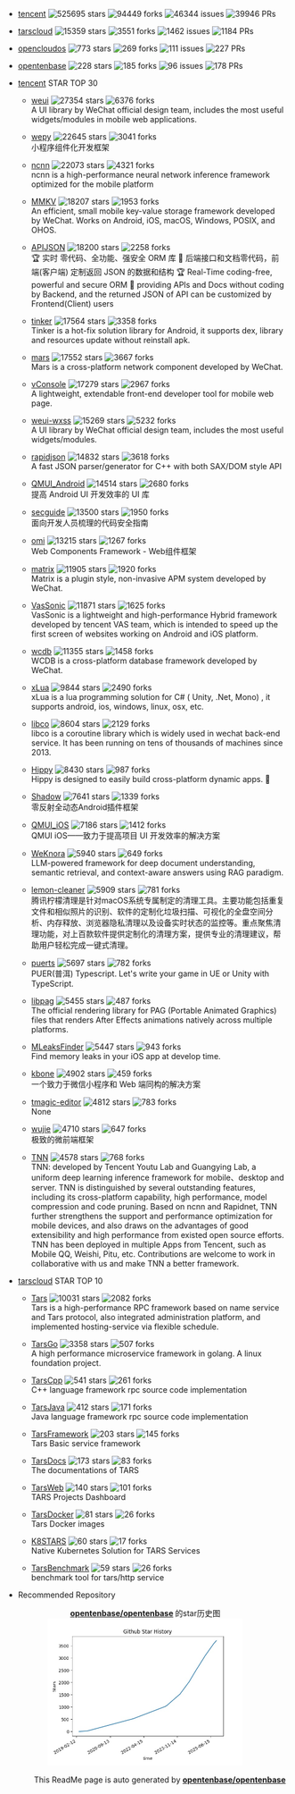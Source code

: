 
+ [tencent](https://github.com/tencent)
![525695 stars](https://img.shields.io/badge/Stars-525695-green)
![94449 forks](https://img.shields.io/badge/Forks-94449-green)
![46344 issues](https://img.shields.io/badge/Issues-46344-green)
![39946 PRs](https://img.shields.io/badge/PRs-39946-green)

+ [tarscloud](https://github.com/tarscloud)
![15359 stars](https://img.shields.io/badge/Stars-15359-green)
![3551 forks](https://img.shields.io/badge/Forks-3551-green)
![1462 issues](https://img.shields.io/badge/Issues-1462-green)
![1184 PRs](https://img.shields.io/badge/PRs-1184-green)

+ [opencloudos](https://github.com/opencloudos)
![773 stars](https://img.shields.io/badge/Stars-773-green)
![269 forks](https://img.shields.io/badge/Forks-269-green)
![111 issues](https://img.shields.io/badge/Issues-111-green)
![227 PRs](https://img.shields.io/badge/PRs-227-green)

+ [opentenbase](https://github.com/opentenbase)
![228 stars](https://img.shields.io/badge/Stars-228-green)
![185 forks](https://img.shields.io/badge/Forks-185-green)
![96 issues](https://img.shields.io/badge/Issues-96-green)
![178 PRs](https://img.shields.io/badge/PRs-178-green)



+ [tencent](https://github.com/tencent) STAR TOP 30
    
    + [weui](https://github.com/tencent/weui) 
    ![27354 stars](https://img.shields.io/badge/Stars-27354-green)
    ![6376 forks](https://img.shields.io/badge/Forks-6376-green)  
    A UI library by WeChat official design team, includes the most useful widgets/modules in mobile web applications.
    
    + [wepy](https://github.com/tencent/wepy) 
    ![22645 stars](https://img.shields.io/badge/Stars-22645-green)
    ![3041 forks](https://img.shields.io/badge/Forks-3041-green)  
    小程序组件化开发框架
    
    + [ncnn](https://github.com/tencent/ncnn) 
    ![22073 stars](https://img.shields.io/badge/Stars-22073-green)
    ![4321 forks](https://img.shields.io/badge/Forks-4321-green)  
    ncnn is a high-performance neural network inference framework optimized for the mobile platform
    
    + [MMKV](https://github.com/tencent/MMKV) 
    ![18207 stars](https://img.shields.io/badge/Stars-18207-green)
    ![1953 forks](https://img.shields.io/badge/Forks-1953-green)  
    An efficient, small mobile key-value storage framework developed by WeChat. Works on Android, iOS, macOS, Windows, POSIX, and OHOS.
    
    + [APIJSON](https://github.com/tencent/APIJSON) 
    ![18200 stars](https://img.shields.io/badge/Stars-18200-green)
    ![2258 forks](https://img.shields.io/badge/Forks-2258-green)  
    🏆 实时 零代码、全功能、强安全 ORM 库 🚀 后端接口和文档零代码，前端(客户端) 定制返回 JSON 的数据和结构 🏆 Real-Time coding-free, powerful and secure ORM 🚀  providing APIs and Docs without coding by Backend, and the returned JSON of API can be customized by Frontend(Client) users
    
    + [tinker](https://github.com/tencent/tinker) 
    ![17564 stars](https://img.shields.io/badge/Stars-17564-green)
    ![3358 forks](https://img.shields.io/badge/Forks-3358-green)  
    Tinker is a hot-fix solution library for Android, it supports dex, library and resources update without reinstall apk.
    
    + [mars](https://github.com/tencent/mars) 
    ![17552 stars](https://img.shields.io/badge/Stars-17552-green)
    ![3667 forks](https://img.shields.io/badge/Forks-3667-green)  
    Mars is a cross-platform network component  developed by WeChat.
    
    + [vConsole](https://github.com/tencent/vConsole) 
    ![17279 stars](https://img.shields.io/badge/Stars-17279-green)
    ![2967 forks](https://img.shields.io/badge/Forks-2967-green)  
    A lightweight, extendable front-end developer tool for mobile web page.
    
    + [weui-wxss](https://github.com/tencent/weui-wxss) 
    ![15269 stars](https://img.shields.io/badge/Stars-15269-green)
    ![5232 forks](https://img.shields.io/badge/Forks-5232-green)  
    A UI library by WeChat official design team, includes the most useful widgets/modules.
    
    + [rapidjson](https://github.com/tencent/rapidjson) 
    ![14832 stars](https://img.shields.io/badge/Stars-14832-green)
    ![3618 forks](https://img.shields.io/badge/Forks-3618-green)  
    A fast JSON parser/generator for C++ with both SAX/DOM style API
    
    + [QMUI_Android](https://github.com/tencent/QMUI_Android) 
    ![14514 stars](https://img.shields.io/badge/Stars-14514-green)
    ![2680 forks](https://img.shields.io/badge/Forks-2680-green)  
    提高 Android UI 开发效率的 UI 库
    
    + [secguide](https://github.com/tencent/secguide) 
    ![13500 stars](https://img.shields.io/badge/Stars-13500-green)
    ![1950 forks](https://img.shields.io/badge/Forks-1950-green)  
    面向开发人员梳理的代码安全指南
    
    + [omi](https://github.com/tencent/omi) 
    ![13215 stars](https://img.shields.io/badge/Stars-13215-green)
    ![1267 forks](https://img.shields.io/badge/Forks-1267-green)  
    Web Components Framework - Web组件框架
    
    + [matrix](https://github.com/tencent/matrix) 
    ![11905 stars](https://img.shields.io/badge/Stars-11905-green)
    ![1920 forks](https://img.shields.io/badge/Forks-1920-green)  
    Matrix is a plugin style, non-invasive APM system developed by WeChat.
    
    + [VasSonic](https://github.com/tencent/VasSonic) 
    ![11871 stars](https://img.shields.io/badge/Stars-11871-green)
    ![1625 forks](https://img.shields.io/badge/Forks-1625-green)  
    VasSonic is a lightweight and high-performance Hybrid framework developed by tencent VAS team, which is intended to speed up the first screen of websites working on Android and iOS platform. 
    
    + [wcdb](https://github.com/tencent/wcdb) 
    ![11355 stars](https://img.shields.io/badge/Stars-11355-green)
    ![1458 forks](https://img.shields.io/badge/Forks-1458-green)  
    WCDB is a cross-platform database framework developed by WeChat.
    
    + [xLua](https://github.com/tencent/xLua) 
    ![9844 stars](https://img.shields.io/badge/Stars-9844-green)
    ![2490 forks](https://img.shields.io/badge/Forks-2490-green)  
    xLua is a lua programming solution for  C# ( Unity, .Net, Mono) , it supports android, ios, windows, linux, osx, etc.
    
    + [libco](https://github.com/tencent/libco) 
    ![8604 stars](https://img.shields.io/badge/Stars-8604-green)
    ![2129 forks](https://img.shields.io/badge/Forks-2129-green)  
    libco is a coroutine library which is widely used in wechat  back-end service. It has been running on tens of thousands of machines since 2013.
    
    + [Hippy](https://github.com/tencent/Hippy) 
    ![8430 stars](https://img.shields.io/badge/Stars-8430-green)
    ![987 forks](https://img.shields.io/badge/Forks-987-green)  
    Hippy is designed to easily build cross-platform dynamic apps. 👏
    
    + [Shadow](https://github.com/tencent/Shadow) 
    ![7641 stars](https://img.shields.io/badge/Stars-7641-green)
    ![1339 forks](https://img.shields.io/badge/Forks-1339-green)  
    零反射全动态Android插件框架
    
    + [QMUI_iOS](https://github.com/tencent/QMUI_iOS) 
    ![7186 stars](https://img.shields.io/badge/Stars-7186-green)
    ![1412 forks](https://img.shields.io/badge/Forks-1412-green)  
    QMUI iOS——致力于提高项目 UI 开发效率的解决方案
    
    + [WeKnora](https://github.com/tencent/WeKnora) 
    ![5940 stars](https://img.shields.io/badge/Stars-5940-green)
    ![649 forks](https://img.shields.io/badge/Forks-649-green)  
    LLM-powered framework for deep document understanding, semantic retrieval, and context-aware answers using RAG paradigm.
    
    + [lemon-cleaner](https://github.com/tencent/lemon-cleaner) 
    ![5909 stars](https://img.shields.io/badge/Stars-5909-green)
    ![781 forks](https://img.shields.io/badge/Forks-781-green)  
    腾讯柠檬清理是针对macOS系统专属制定的清理工具。主要功能包括重复文件和相似照片的识别、软件的定制化垃圾扫描、可视化的全盘空间分析、内存释放、浏览器隐私清理以及设备实时状态的监控等。重点聚焦清理功能，对上百款软件提供定制化的清理方案，提供专业的清理建议，帮助用户轻松完成一键式清理。
    
    + [puerts](https://github.com/tencent/puerts) 
    ![5697 stars](https://img.shields.io/badge/Stars-5697-green)
    ![782 forks](https://img.shields.io/badge/Forks-782-green)  
    PUER(普洱) Typescript. Let's write your game in UE or Unity with TypeScript.
    
    + [libpag](https://github.com/tencent/libpag) 
    ![5455 stars](https://img.shields.io/badge/Stars-5455-green)
    ![487 forks](https://img.shields.io/badge/Forks-487-green)  
    The official rendering library for PAG (Portable Animated Graphics) files that renders After Effects animations natively across multiple platforms.
    
    + [MLeaksFinder](https://github.com/tencent/MLeaksFinder) 
    ![5447 stars](https://img.shields.io/badge/Stars-5447-green)
    ![943 forks](https://img.shields.io/badge/Forks-943-green)  
    Find memory leaks in your iOS app at develop time.
    
    + [kbone](https://github.com/tencent/kbone) 
    ![4902 stars](https://img.shields.io/badge/Stars-4902-green)
    ![459 forks](https://img.shields.io/badge/Forks-459-green)  
    一个致力于微信小程序和 Web 端同构的解决方案
    
    + [tmagic-editor](https://github.com/tencent/tmagic-editor) 
    ![4812 stars](https://img.shields.io/badge/Stars-4812-green)
    ![783 forks](https://img.shields.io/badge/Forks-783-green)  
    None
    
    + [wujie](https://github.com/tencent/wujie) 
    ![4710 stars](https://img.shields.io/badge/Stars-4710-green)
    ![647 forks](https://img.shields.io/badge/Forks-647-green)  
    极致的微前端框架
    
    + [TNN](https://github.com/tencent/TNN) 
    ![4578 stars](https://img.shields.io/badge/Stars-4578-green)
    ![768 forks](https://img.shields.io/badge/Forks-768-green)  
    TNN: developed by Tencent Youtu Lab and Guangying Lab, a uniform deep learning inference framework for mobile、desktop and server. TNN is distinguished by several outstanding features, including its cross-platform capability, high performance, model compression and code pruning. Based on ncnn and Rapidnet, TNN further strengthens the support and performance optimization for mobile devices, and also draws on the advantages of good extensibility and high performance from existed open source efforts. TNN has been deployed in multiple Apps from Tencent, such as Mobile QQ, Weishi, Pitu, etc. Contributions are welcome to work in collaborative with us and make TNN a better framework. 
    

+ [tarscloud](https://github.com/tarscloud) STAR TOP 10
    
    + [Tars](https://github.com/tarscloud/Tars) 
    ![10031 stars](https://img.shields.io/badge/Stars-10031-green)
    ![2082 forks](https://img.shields.io/badge/Forks-2082-green)  
    Tars is a high-performance RPC framework based on name service and Tars protocol, also integrated administration platform, and implemented hosting-service via flexible schedule.
    
    + [TarsGo](https://github.com/tarscloud/TarsGo) 
    ![3358 stars](https://img.shields.io/badge/Stars-3358-green)
    ![507 forks](https://img.shields.io/badge/Forks-507-green)  
    A  high performance microservice  framework  in golang. A linux foundation project.
    
    + [TarsCpp](https://github.com/tarscloud/TarsCpp) 
    ![541 stars](https://img.shields.io/badge/Stars-541-green)
    ![261 forks](https://img.shields.io/badge/Forks-261-green)  
    C++ language framework rpc source code implementation
    
    + [TarsJava](https://github.com/tarscloud/TarsJava) 
    ![412 stars](https://img.shields.io/badge/Stars-412-green)
    ![171 forks](https://img.shields.io/badge/Forks-171-green)  
    Java language framework rpc source code implementation
    
    + [TarsFramework](https://github.com/tarscloud/TarsFramework) 
    ![203 stars](https://img.shields.io/badge/Stars-203-green)
    ![145 forks](https://img.shields.io/badge/Forks-145-green)  
    Tars Basic service framework
    
    + [TarsDocs](https://github.com/tarscloud/TarsDocs) 
    ![173 stars](https://img.shields.io/badge/Stars-173-green)
    ![83 forks](https://img.shields.io/badge/Forks-83-green)  
    The documentations of TARS
    
    + [TarsWeb](https://github.com/tarscloud/TarsWeb) 
    ![140 stars](https://img.shields.io/badge/Stars-140-green)
    ![101 forks](https://img.shields.io/badge/Forks-101-green)  
    TARS Projects Dashboard
    
    + [TarsDocker](https://github.com/tarscloud/TarsDocker) 
    ![81 stars](https://img.shields.io/badge/Stars-81-green)
    ![26 forks](https://img.shields.io/badge/Forks-26-green)  
    Tars Docker  images
    
    + [K8STARS](https://github.com/tarscloud/K8STARS) 
    ![60 stars](https://img.shields.io/badge/Stars-60-green)
    ![17 forks](https://img.shields.io/badge/Forks-17-green)  
    Native Kubernetes  Solution for TARS Services
    
    + [TarsBenchmark](https://github.com/tarscloud/TarsBenchmark) 
    ![59 stars](https://img.shields.io/badge/Stars-59-green)
    ![26 forks](https://img.shields.io/badge/Forks-26-green)  
    benchmark tool for tars/http service
    


+ Recommended Repository  
<p align="center">
      <strong>
        <a href="https://github.com/opentenbase/opentenbase" target="_blank">opentenbase/opentenbase</a>
      </strong>  的star历史图
  <br>
  <img src="https://raw.githubusercontent.com/ButterAndButterfly/GithubTools/master/data/stars_history.jpg" width="350px"></img>    
</p>

<p align="right">
      This ReadMe page is auto generated by 
      <strong>
        <a href="https://github.com/opentenbase/opentenbase" target="_blank">opentenbase/opentenbase</a><br>
      </strong>   
</p>